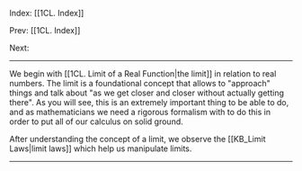 Index: [[1CL. Index]]

Prev: [[1CL. Index]]

Next: 

---

We begin with [[1CL. Limit of a Real Function|the limit]] in relation to real numbers. The limit is a foundational concept that allows to "approach" things and talk about "as we get closer and closer without actually getting there". As you will see, this is an extremely important thing to be able to do, and as mathematicians we need a rigorous formalism with to do this in order to put all of our calculus on solid ground.

After understanding the concept of a limit, we observe the [[KB_Limit Laws|limit laws]] which help us manipulate limits.

---